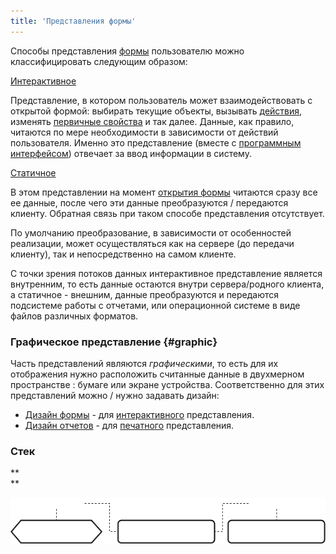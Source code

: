 ```yaml
---
title: 'Представления формы'
---
```


Способы представления [формы](Forms.md) пользователю можно классифицировать следующим образом:

[Интерактивное](Interactive_view.md)

Представление, в котором пользователь может взаимодействовать с открытой формой: выбирать текущие объекты, вызывать [действия](Actions.md), изменять [первичные свойства](Data_properties_DATA_.md) и так далее. Данные, как правило, читаются по мере необходимости в зависимости от действий пользователя. Именно это представление (вместе с [программным интерфейсом](Integration.md)) отвечает за ввод информации в систему.

[Статичное](Static_view.md)

В этом представлении на момент [открытия формы](Open_form.md) читаются сразу все ее данные, после чего эти данные преобразуются / передаются клиенту. Обратная связь при таком способе представления отсутствует.

По умолчанию преобразование, в зависимости от особенностей реализации, может осуществляться как на сервере (до передачи клиенту), так и непосредственно на самом клиенте.

С точки зрения потоков данных интерактивное представление является внутренним, то есть данные остаются внутри сервера/родного клиента, а статичное - внешним, данные преобразуются и передаются подсистеме работы с отчетами, или операционной системе в виде файлов различных форматов. 

### Графическое представление {#graphic}

Часть представлений являются *графическими*, то есть для их отображения нужно расположить считанные данные в двухмерном пространстве : бумаге или экране устройства. Соответственно для этих представлений можно / нужно задавать дизайн:

-   [Дизайн формы](Form_design.md) - для [интерактивного](Interactive_view.md) представления.
-   [Дизайн отчетов](Report_design.md) - для [печатного](Print_view.md) представления.

### Стек

**  
**

![](download/temp/svgout8340416330784537913.png)
